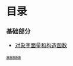 # 目录



### 基础部分

* [对象字面量和构造函数]([https://github.com/huangfuchangyu/hfcy-blog/blob/master/%E5%AF%B9%E8%B1%A1%E5%AD%97%E9%9D%A2%E9%87%8F%E5%92%8C%E6%9E%84%E9%80%A0%E5%87%BD%E6%95%B0.md](https://github.com/huangfuchangyu/hfcy-blog/blob/master/对象字面量和构造函数.md))



[aaaaa](www.runoob.com)

